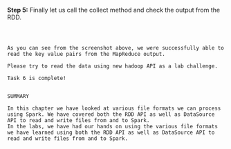 **Step 5:** Finally let us call the collect method and check the output from the RDD.

```hadoopRDD.collect()



As you can see from the screenshot above, we were successfully able to read the key value pairs from the MapReduce output.

Please try to read the data using new hadoop API as a lab challenge.

Task 6 is complete!


SUMMARY

In this chapter we have looked at various file formats we can process using Spark. We have covered both the RDD API as well as DataSource API to read and write files from and to Spark.
In the labs, we have had our hands on using the various file formats we have learned using both the RDD API as well as DataSource API to read and write files from and to Spark.


